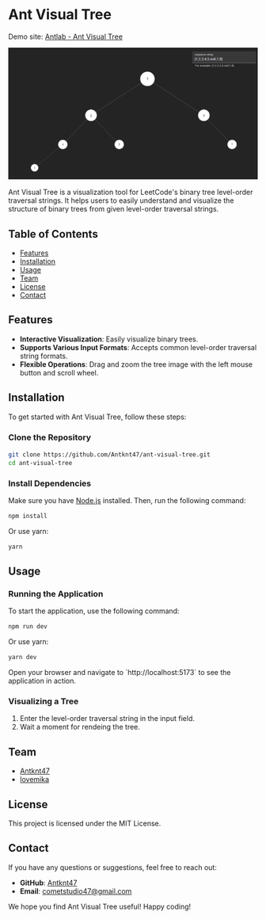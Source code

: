 
# Ant Visual Tree

Demo site: [Antlab - Ant Visual Tree](https://labs.antknt47.com/ant-visual-tree/) 

![demo](demo.png "A cute cat")

Ant Visual Tree is a visualization tool for LeetCode's binary tree level-order traversal strings. It helps users to easily understand and visualize the structure of binary trees from given level-order traversal strings.

## Table of Contents

- [Features](#features)
- [Installation](#installation)
- [Usage](#usage)
- [Team](#team)
- [License](#license)
- [Contact](#contact)

## Features

- **Interactive Visualization**: Easily visualize binary trees.
- **Supports Various Input Formats**: Accepts common level-order traversal string formats.
- **Flexible Operations**: Drag and zoom the tree image with the left mouse button and scroll wheel.

## Installation

To get started with Ant Visual Tree, follow these steps:

### Clone the Repository

```bash
git clone https://github.com/Antknt47/ant-visual-tree.git
cd ant-visual-tree
```

### Install Dependencies

Make sure you have [Node.js](https://nodejs.org/) installed. Then, run the following command:

```bash
npm install
```
Or use yarn:
```bash
yarn
```

## Usage

### Running the Application

To start the application, use the following command:

```bash
npm run dev
```

Or use yarn:
```bash
yarn dev
```


Open your browser and navigate to \`http://localhost:5173\` to see the application in action.

### Visualizing a Tree

1. Enter the level-order traversal string in the input field.
2. Wait a moment for rendeing the tree.

## Team
- [Antknt47](https://github.com/Antknt47)
- [lovemika](https://github.com/2245503751yml)

## License

This project is licensed under the MIT License.
## Contact

If you have any questions or suggestions, feel free to reach out:

- **GitHub**: [Antknt47](https://github.com/Antknt47)
- **Email**: [cometstudio47@gmail.com](mailto:cometstudio47@gmail.com)

We hope you find Ant Visual Tree useful! Happy coding!
